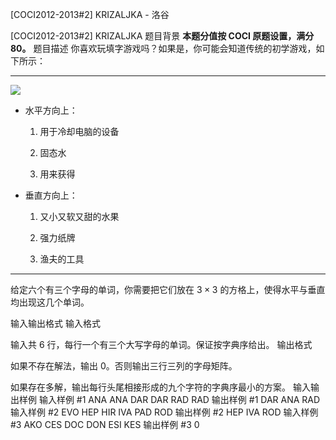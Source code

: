 



[COCI2012-2013#2] KRIZALJKA - 洛谷














[COCI2012-2013#2] KRIZALJKA
题目背景
**本题分值按 COCI 原题设置，满分 $80$。**
题目描述
你喜欢玩填字游戏吗？如果是，你可能会知道传统的初学游戏，如下所示：

***

![](https://cdn.luogu.com.cn/upload/image_hosting/pi8lxkai.png)

- 水平方向上：

  1. 用于冷却电脑的设备

  2. 固态水

  3. 用来获得

- 垂直方向上：

  1. 又小又软又甜的水果
  
  2. 强力纸牌
  
  3. 渔夫的工具
***

给定六个有三个字母的单词，你需要把它们放在 $3\times 3$ 的方格上，使得水平与垂直均出现这几个单词。

输入输出格式
输入格式

输入共 $6$ 行，每行一个有三个大写字母的单词。保证按字典序给出。
输出格式

如果不存在解法，输出 $0$。否则输出三行三列的字母矩阵。

如果存在多解，输出每行头尾相接形成的九个字符的字典序最小的方案。
输入输出样例
输入样例 #1
ANA
ANA
DAR
DAR
RAD
RAD
输出样例 #1
DAR
ANA
RAD
输入样例 #2
EVO
HEP
HIR
IVA
PAD
ROD
输出样例 #2
HEP
IVA
ROD
输入样例 #3
AKO
CES
DOC
DON
ESI
KES
输出样例 #3
0






